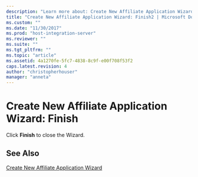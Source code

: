 ```yaml
---
description: "Learn more about: Create New Affiliate Application Wizard: Finish"
title: "Create New Affiliate Application Wizard: Finish2 | Microsoft Docs"
ms.custom: ""
ms.date: "11/30/2017"
ms.prod: "host-integration-server"
ms.reviewer: ""
ms.suite: ""
ms.tgt_pltfrm: ""
ms.topic: "article"
ms.assetid: 4a1270fe-5fc7-4838-8c9f-e00f708f53f2
caps.latest.revision: 4
author: "christopherhouser"
manager: "anneta"
---
```

# Create New Affiliate Application Wizard: Finish
Click **Finish** to close the Wizard.  
  
## See Also  
 [Create New Affiliate Application Wizard](../core/create-new-affiliate-application-wizard2.md)
